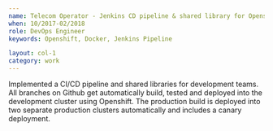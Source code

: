```yaml
---
name: Telecom Operator - Jenkins CD pipeline & shared library for Openshift
when: 10/2017-02/2018
role: DevOps Engineer
keywords: Openshift, Docker, Jenkins Pipeline

layout: col-1
category: work
---
```


Implemented a CI/CD pipeline and shared libraries for development teams. All branches on Github get automatically build, tested and deployed into the development cluster using Openshift. The production build is deployed into two separate production clusters automatically and includes a canary deployment.